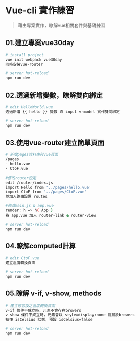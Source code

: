 # Vue-cli 實作練習

> 藉由專案實作，瞭解vue相關套件與基礎練習

## 01.建立專案vue30day

``` bash
# install project
vue init webpack vue30day
同時安裝vue-router

# server hot-reload
npm run dev

```

## 02.透過新增變數，瞭解雙向綁定

``` bash
# edit HelloWorld.vue
透過新增 {{ hello }} 變數 與 input v-model 實作雙向綁定 

# server hot-reload
npm run dev

```

## 03.使用vue-router建立簡單頁面

``` bash
# 新增pages資料夾與vue頁面
/pages
- hello.vue 
- CtoF.vue

#修改router設定
edit /router/index.js
import Hello from '../pages/hello.vue'
import CtoF from '../pages/CtoF.vue'
並加入路由設置 routes

#修改main.js & app.vue
render: h => h( App )
為 app.vue 加入 router-link & router-view

# server hot-reload
npm run dev

```

## 04.瞭解computed計算

``` bash
# edit CtoF.vue
建立溫度轉換頁面

# server hot-reload
npm run dev

```

## 05.瞭解 v-if, v-show, methods

``` bash
# 建立可切換之溫度轉換頁面
v-if 條件不成立時，元素不會存在browers
v-show 條件不成立時，元素會以 style=display:none 隱藏於browers
搞懂 isCelsius 狀態，預設 isCelsius=false

# server hot-reload
npm run dev

```
